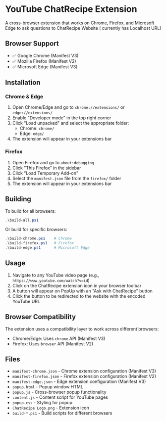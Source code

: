 # YouTube ChatRecipe Extension

A cross-browser extension that works on Chrome, Firefox, and Microsoft Edge to ask questions to ChatRecipe Website (
currently has Localhost URL)

## Browser Support

- ✅ Google Chrome (Manifest V3)
- ✅ Mozilla Firefox (Manifest V2)
- ✅ Microsoft Edge (Manifest V3)

## Installation

### Chrome & Edge

1. Open Chrome/Edge and go to `chrome://extensions/` or `edge://extensions/`
2. Enable "Developer mode" in the top right corner
3. Click "Load unpacked" and select the appropriate folder:
    - Chrome: `chrome/`
    - Edge: `edge/`
4. The extension will appear in your extensions bar

### Firefox

1. Open Firefox and go to `about:debugging`
2. Click "This Firefox" in the sidebar
3. Click "Load Temporary Add-on"
4. Select the `manifest.json` file from the `firefox/` folder
5. The extension will appear in your extensions bar

## Building

To build for all browsers:

```powershell
.\build-all.ps1
```

Or build for specific browsers:

```powershell
.\build-chrome.ps1    # Chrome
.\build-firefox.ps1   # Firefox
.\build-edge.ps1      # Microsoft Edge
```

## Usage

1. Navigate to any YouTube video page (e.g., `https://www.youtube.com/watch?v=id`)
2. Click on the ChatRecipe extension icon in your browser toolbar
3. A button will appear on PopUp with an "Ask with ChatRecipe" button
4. Click the button to be redirected to the website with the encoded YouTube URL

## Browser Compatibility

The extension uses a compatibility layer to work across different browsers:

- Chrome/Edge: Uses `chrome` API (Manifest V3)
- Firefox: Uses `browser` API (Manifest V2)

## Files

- `manifest-chrome.json` - Chrome extension configuration (Manifest V3)
- `manifest-firefox.json` - Firefox extension configuration (Manifest V2)
- `manifest-edge.json` - Edge extension configuration (Manifest V3)
- `popup.html` - Popup window HTML
- `popup.js` - Cross-browser popup functionality
- `content.js` - Content script for YouTube pages
- `popup.css` - Styling for popup
- `ChatRecipe Logo.png` - Extension icon
- `build-*.ps1` - Build scripts for different browsers
